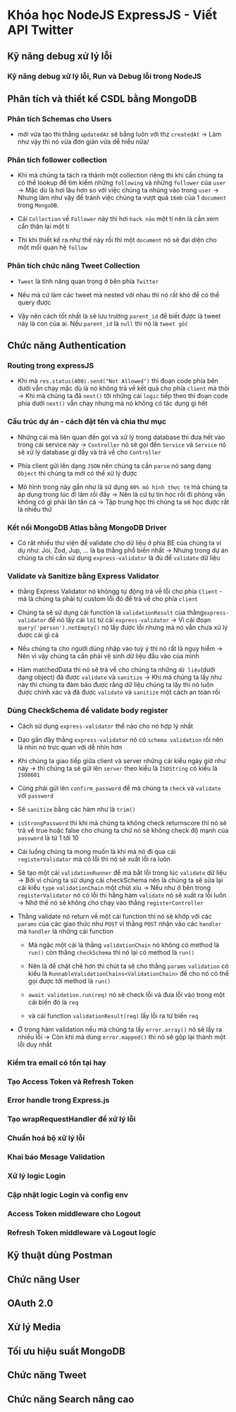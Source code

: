 # Khóa học NodeJS ExpressJS - Viết API Twitter

## Kỹ năng debug xử lý lỗi

### Kỹ năng debug xử lý lỗi, Run và Debug lỗi trong NodeJS

## Phân tích và thiết kế CSDL bằng MongoDB

### Phân tích Schemas cho Users

- mới vừa tạo thì thằng `updatedAt` sẽ bằng luôn với thz `createdAt` -> Làm như vậy thì nó vừa đơn giản vừa dễ hiểu nữa/

### Phân tích follower collection

- Khi mà chúng ta tách ra thành một collection riêng thì khi cần chúng ta có thể lookup để tìm kiếm những `following` và những `follower` của `user` -> Mặc dù là hơi lâu hơn so với việc chúng ta nhúng vào trong `user` -> Nhưng làm như vậy để tránh việc chúng ta vượt quá `16mb` của 1 `document` trong `MongoDB`.

- Cái `Collection` về `Follower` này thì hơi `hack não` một tí nên là cần xem cẩn thận lại một tí

- Thì khi thiết kế ra như thế này rồi thì một `document` nó sẽ đại diện cho một mối quan hệ `follow`

### Phân tích chức năng Tweet Collection

- `Tweet` là tính năng quan trọng ở bên phía `Twitter`

- Nếu mà cứ làm các tweet mà nested với nhau thì nó rất khó để có thể query được

- Vậy nên cách tốt nhất là sẽ lưu trường `parent_id` để biết được là tweet này là con của ai. Nếu `parent_id` là `null` thì nó là `tweet gốc`

## Chức năng Authentication

### Routing trong expressJS

- Khi mà `res.status(400).send("Not Allowed")` thì đoạn code phía bên dưới vẫn chạy mặc dù là nó không trả về kết quả cho phía `client` mà thôi -> Khi mà chúng ta đã `next()` tới những cái `logic` tiếp theo thì đoạn code phía dưới `next()` vẫn chạy nhưng mà nó không có tác dụng gì hết

### Cấu trúc dự án - cách đặt tên và chia thư mục

- Những cái mà liên quan đến gọi và xử lý trong database thì đưa hết vào trong cái service này -> `Controller` nó sẽ gọi đến `Service` và `Service` nó sẽ xử lý database gì đấy và trả về cho `Controller`

- Phía client gửi lên dạng `JSON` nên chúng ta cần `parse` nó sang dạng `Object` thì chúng ta mới có thể xử lý được

- Mô hình trong này gần như là sử dụng `80% mô hình thực tế` mà chúng ta áp dụng trong lúc đi làm rồi đấy -> Nên là cứ tự tin học rồi đi phỏng vấn không có gì phải lăn tăn cả -> Tập trung học thì chúng ta sẽ học được rất là nhiều thứ

### Kết nối MongoDB Atlas bằng MongoDB Driver

- Có rât nhiều thư viện để validate cho dữ liệu ở phía BE của chúng ta ví dụ như: Joi, Zod, Jup, ... là ba thằng phổ biến nhất -> Nhưng trong dự án chúng ta chỉ cần sử dụng `express-validator` là đủ để `validate` dữ liệu

### Validate và Sanitize bằng Express Validator

- thằng Express Validator nó khôngg tự động trả về lỗi cho phía `Client` - mà là chúng ta phải tự custom lỗi đó để trả về cho phía `client`

- Chúng ta sẽ sử dụng cái function là `validationResult` của thằng`express-validator` để nó lấy cái `lỗi` từ cái `express-validator` -> Vì cái đoạn `query('person').notEmpty()` nó lấy được lỗi nhưng mà nó vẫn chưa xử lý được cái gì cả

- Nếu chúng ta cho người dùng nhập vào tuỳ ý thì nó rất là nguy hiểm -> Nên vì vậy chúng ta cần phải vệ sinh dữ liệu đầu vào của mình

- Hàm matchedData thì nó sẽ trả về cho chúng ta những `dữ liệu`(dưới dạng object) đã được `validate` và `sanitize` -> Khi mà chúng ta lấy như này thì chúng ta đảm bảo được rằng dữ liệu chúng ta lấy thì nó luôn được chính xác và đã được `validate` và `sanitize` một cách an toàn rồi

### Dùng CheckSchema để validate body register

- Cách sử dụng `express-validator` thể nào cho nó hợp lý nhất

- Dạo gần đây thằng `express-validator` nó có `schema validation` rồi nên là nhìn nó trực quan với dễ nhìn hơn

- Khi chúng ta giao tiếp giữa client và server những cái kiểu ngày giờ như này -> thì chúng ta sẽ gửi lên `server` theo kiểu là `ISOString` có kiểu là `ISO8601`

- Cũng phải gửi lên `confirm_password` để mà chúng ta `check` và `validate` với `password`

- Sẽ `sanitize` bằng các hàm như là `trim()`

- `isStrongPassword` thì khi mà chúng ta không check returnscore thì nó sẽ trả về true hoặc false cho chúng ta chứ nó sẽ không check độ mạnh của `password` là từ 1 tới 10

- Cái luồng chúng ta mong muốn là khi mà nó đi qua cái `registerValidator` mà có lỗi thì nó sẽ xuất lỗi ra luôn

- Sẽ tạo một cái `validationRunner` để mà bắt lỗi trong lúc `validate` dữ liệu -> Bởi vì chúng ta sử dụng cái checkSchema nên là chúng ta sẽ sửa lại cái kiểu `type` `validationChain` một chút xíu -> Nếu như ở bên trong `registerValidator` nó có lỗi thì hằng hàm `validate` nó sẽ xuất ra lỗi luôn -> Nhờ thế nó sẽ không cho chạy vào thằng `registerController`

- Thằng validate nó return về một cái function thì nó sẽ khớp với các `params` của các giao thức như `POST` vì thằng `POST` nhận vào các `handler` mà `handler` là những cái function

  - Mà ngặc một cái là thằng `validationChain` nó không có method là `run()` còn thằng `checkSchema` thì nó lại có method là `run()`
  - Nên là để chặt chẽ hơn thì chút ta sẽ cho thằng `params` `validation` có kiểu là `RunnableValidationChains<ValidationChain>` để cho nó có thể gọi được tới method là `run()`

  - `await validation.run(req)` nó sẽ check lỗi và đưa lỗi vào trong một cái biến đó là `req`
  - và cái function `validationResult(req)` lấy lỗi ra từ biến `req`

- Ở trong hàm validation nếu mà chúng ta lấy `error.array()` nó sẽ lấy ra nhiều lỗi -> Còn khi mà dùng `error.mapped()` thì nó sẽ gộp lại thành một lỗi duy nhất

### Kiểm tra email có tồn tại hay

### Tạo Access Token và Refresh Token

### Error handle trong Express.js

### Tạo wrapRequestHandler để xử lý lỗi

### Chuẩn hoá bộ xử lý lỗi

### Khai báo Mesage Validation

### Xử lý logic Login

### Cập nhật logic Login và config env

### Access Token middleware cho Logout

### Refresh Token middleware và Logout logic

## Kỹ thuật dùng Postman

## Chức năng User

## OAuth 2.0

## Xử lý Media

## Tối ưu hiệu suất MongoDB

## Chức năng Tweet

## Chức năng Search nâng cao
